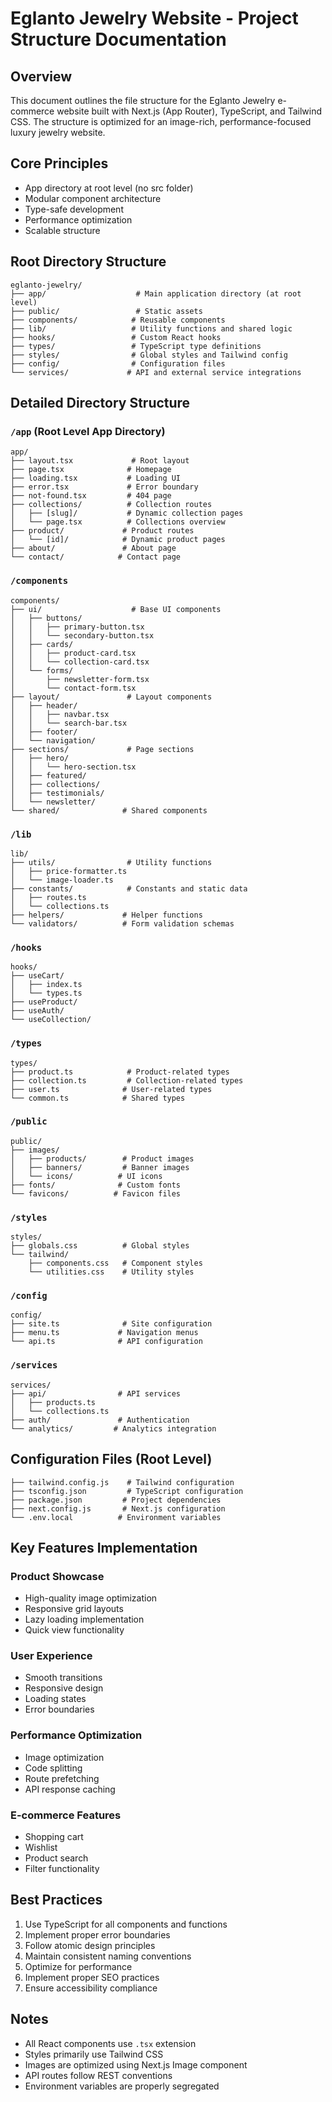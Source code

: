 # Eglanto Jewelry Website - Project Structure Documentation

## Overview
This document outlines the file structure for the Eglanto Jewelry e-commerce website built with Next.js (App Router), TypeScript, and Tailwind CSS. The structure is optimized for an image-rich, performance-focused luxury jewelry website.

## Core Principles
- App directory at root level (no src folder)
- Modular component architecture
- Type-safe development
- Performance optimization
- Scalable structure

## Root Directory Structure
```
eglanto-jewelry/
├── app/                    # Main application directory (at root level)
├── public/                 # Static assets
├── components/            # Reusable components
├── lib/                   # Utility functions and shared logic
├── hooks/                 # Custom React hooks
├── types/                 # TypeScript type definitions
├── styles/                # Global styles and Tailwind config
├── config/                # Configuration files
└── services/             # API and external service integrations
```

## Detailed Directory Structure

### `/app` (Root Level App Directory)
```
app/
├── layout.tsx             # Root layout
├── page.tsx              # Homepage
├── loading.tsx           # Loading UI
├── error.tsx             # Error boundary
├── not-found.tsx         # 404 page
├── collections/          # Collection routes
│   ├── [slug]/           # Dynamic collection pages
│   └── page.tsx          # Collections overview
├── product/             # Product routes
│   └── [id]/            # Dynamic product pages
├── about/               # About page
└── contact/            # Contact page
```

### `/components`
```
components/
├── ui/                    # Base UI components
│   ├── buttons/
│   │   ├── primary-button.tsx
│   │   └── secondary-button.tsx
│   ├── cards/
│   │   ├── product-card.tsx
│   │   └── collection-card.tsx
│   └── forms/
│       ├── newsletter-form.tsx
│       └── contact-form.tsx
├── layout/               # Layout components
│   ├── header/
│   │   ├── navbar.tsx
│   │   └── search-bar.tsx
│   ├── footer/
│   └── navigation/
├── sections/             # Page sections
│   ├── hero/
│   │   └── hero-section.tsx
│   ├── featured/
│   ├── collections/
│   ├── testimonials/
│   └── newsletter/
└── shared/              # Shared components
```

### `/lib`
```
lib/
├── utils/                # Utility functions
│   ├── price-formatter.ts
│   └── image-loader.ts
├── constants/            # Constants and static data
│   ├── routes.ts
│   └── collections.ts
├── helpers/             # Helper functions
└── validators/          # Form validation schemas
```

### `/hooks`
```
hooks/
├── useCart/
│   ├── index.ts
│   └── types.ts
├── useProduct/
├── useAuth/
└── useCollection/
```

### `/types`
```
types/
├── product.ts            # Product-related types
├── collection.ts         # Collection-related types
├── user.ts              # User-related types
└── common.ts            # Shared types
```

### `/public`
```
public/
├── images/
│   ├── products/        # Product images
│   ├── banners/         # Banner images
│   └── icons/          # UI icons
├── fonts/              # Custom fonts
└── favicons/          # Favicon files
```

### `/styles`
```
styles/
├── globals.css          # Global styles
└── tailwind/
    ├── components.css   # Component styles
    └── utilities.css    # Utility styles
```

### `/config`
```
config/
├── site.ts              # Site configuration
├── menu.ts             # Navigation menus
└── api.ts              # API configuration
```

### `/services`
```
services/
├── api/                # API services
│   ├── products.ts
│   └── collections.ts
├── auth/               # Authentication
└── analytics/         # Analytics integration
```

## Configuration Files (Root Level)
```
├── tailwind.config.js    # Tailwind configuration
├── tsconfig.json         # TypeScript configuration
├── package.json         # Project dependencies
├── next.config.js       # Next.js configuration
└── .env.local          # Environment variables
```

## Key Features Implementation

### Product Showcase
- High-quality image optimization
- Responsive grid layouts
- Lazy loading implementation
- Quick view functionality

### User Experience
- Smooth transitions
- Responsive design
- Loading states
- Error boundaries

### Performance Optimization
- Image optimization
- Code splitting
- Route prefetching
- API response caching

### E-commerce Features
- Shopping cart
- Wishlist
- Product search
- Filter functionality

## Best Practices
1. Use TypeScript for all components and functions
2. Implement proper error boundaries
3. Follow atomic design principles
4. Maintain consistent naming conventions
5. Optimize for performance
6. Implement proper SEO practices
7. Ensure accessibility compliance

## Notes
- All React components use `.tsx` extension
- Styles primarily use Tailwind CSS
- Images are optimized using Next.js Image component
- API routes follow REST conventions
- Environment variables are properly segregated